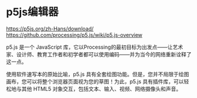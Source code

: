 




# p5js编辑器

https://p5js.org/zh-Hans/download/
https://github.com/processing/p5.js/wiki/p5.js-overview

p5.j​​s 是一个 JavaScript 库，它以Processing的最初目标为出发点——让艺术家、设计师、教育工作者和初学者都可以使用编码——并为当今的网络重新诠释了这一点。

使用软件速写本的原始比喻，p5.js 具有全套绘图功能。但是，您并不局限于绘图画布，您可以将整个浏览器页面视为您的草图！为此，p5.js 具有插件库，可以轻松地与其他 HTML5 对象交互，包括文本、输入、视频、网络摄像头和声音。



















